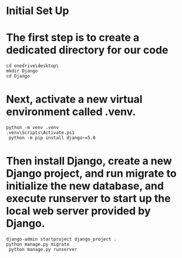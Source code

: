 # Initial Set Up


# The first step is to create a dedicated directory for our code

```
cd onedrive\desktop\
mkdir Django
cd Django
```

# Next, activate a new virtual environment called .venv.

```
python -m venv .venv
.venv\Scripts\Activate.ps1
 python -m pip install django~=5.0
 ```

# Then install Django, create a new Django project, and run migrate to initialize the new database, and execute runserver to start up the local web server provided by Django.
```
django-admin startproject django_project .
python manage.py migrate
 python manage.py runserver
 ```
